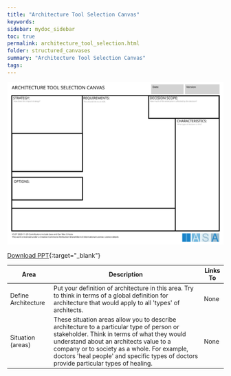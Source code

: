 ```yaml
---
title: "Architecture Tool Selection Canvas"
keywords: 
sidebar: mydoc_sidebar
toc: true
permalink: architecture_tool_selection.html
folder: structured_canvases
summary: "Architecture Tool Selection Canvas"
tags: 
---
```


![image001](media/architecture_tool_selection_canvas.svg)

[Download PPT](media/ppt/architecture_tool_selection_canvas.ppt){:target="_blank"}

| Area                | Description                                                                                                                                                                                                                                                                                                                 | Links To |
| ------------------- | --------------------------------------------------------------------------------------------------------------------------------------------------------------------------------------------------------------------------------------------------------------------------------------------------------------------------- | -------- |
| Define Architecture | Put your definition of architecture in this area. Try to think in terms of a global definition for architecture that would apply to all 'types' of architects.                                                                                                                                                              | None     |
| Situation (areas)   | These situation areas allow you to describe architecture to a particular type of person or stakeholder. Think in terms of what they would understand about an architects value to a company or to society as a whole. For example, doctors 'heal people' and specific types of doctors provide particular types of healing. | None     |
